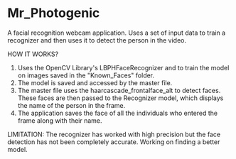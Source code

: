 # Mr_Photogenic
A facial recognition webcam application. Uses a set of input data to train a recognizer and then uses it to detect the person in the video.

HOW IT WORKS?
1. Uses the OpenCV Library's LBPHFaceRecognizer and to train the model on images saved in the "Known_Faces" folder.
2. The model is saved and accessed by the master file.
3. The master file uses the haarcascade_frontalface_alt to detect faces. These faces are then passed to the Recognizer model, which displays the name of the person in the frame.
4. The application saves the face of all the individuals who entered the frame along with their name. 

LIMITATION:
The recognizer has worked with high precision but the face detection has not been completely accurate. Working on finding a better model.
